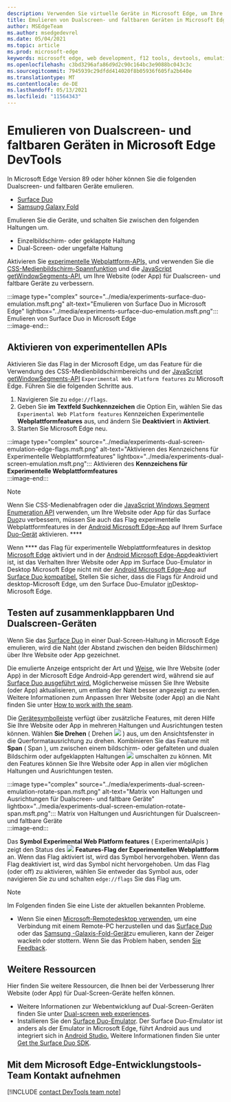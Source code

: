 ```yaml
---
description: Verwenden Sie virtuelle Geräte in Microsoft Edge, um Ihre Website für Dualscreen- und faltbare Geräte zu verbessern.
title: Emulieren von Dualscreen- und faltbaren Geräten in Microsoft Edge DevTools
author: MSEdgeTeam
ms.author: msedgedevrel
ms.date: 05/04/2021
ms.topic: article
ms.prod: microsoft-edge
keywords: microsoft edge, web development, f12 tools, devtools, emulation, device, simulation, mobile, dual-screen, foldable, Surface Duo, Samsung Galaxy Fold
ms.openlocfilehash: c3bd3296afa86d9d2c90c164bc3e9088bc043c3c
ms.sourcegitcommit: 7945939c29dfdd414020f8b05936f605fa2b640e
ms.translationtype: MT
ms.contentlocale: de-DE
ms.lasthandoff: 05/13/2021
ms.locfileid: "11564343"
---
```

# <a name="emulate-dual-screen-and-foldable-devices-in-microsoft-edge-devtools"></a>Emulieren von Dualscreen- und faltbaren Geräten in Microsoft Edge DevTools  

In Microsoft Edge Version 89 oder höher können Sie die folgenden Dualscreen- und faltbaren Geräte emulieren.  

*   [Surface Duo][SurfaceDevicesDuo]  
*   [Samsung Galaxy Fold][SamsungMobileGalaxyFold]  
    
Emulieren Sie die Geräte, und schalten Sie zwischen den folgenden Haltungen um.  

*   Einzelbildschirm- oder geklappte Haltung  
*   Dual-Screen- oder ungefalte Haltung  
    
Aktivieren Sie [experimentelle Webplattform-APIs,](#turn-on-experimental-apis) und verwenden Sie die [CSS-Medienbildschirm-Spannfunktion][DualScreenDocsCssMedia] und die [JavaScript getWindowSegments-API,][DualScreenDocsJSAPI] um Ihre Website \(oder App\) für Dualscreen- und faltbare Geräte zu verbessern.  

:::image type="complex" source="../media/experiments-surface-duo-emulation.msft.png" alt-text="Emulieren von Surface Duo in Microsoft Edge" lightbox="../media/experiments-surface-duo-emulation.msft.png":::  
   Emulieren von Surface Duo in Microsoft Edge  
:::image-end:::  

## <a name="turn-on-experimental-apis"></a>Aktivieren von experimentellen APIs  

Aktivieren Sie [][DualScreenDocsCssMedia] das Flag in der Microsoft Edge, um das Feature für die Verwendung des CSS-Medienbildschirmbereichs und der [JavaScript getWindowSegments-API][DualScreenDocsJSAPI] `Experimental Web Platform features` zu Microsoft Edge.  Führen Sie die folgenden Schritte aus.  

1.  Navigieren Sie zu `edge://flags`.  
1.  Geben Sie **im Textfeld Suchkennzeichen** die Option Ein, wählen Sie das `Experimental Web Platform features` Kennzeichen Experimentelle **Webplattformfeatures** aus, und ändern Sie **Deaktiviert** in **Aktiviert**.  
1.  Starten Sie Microsoft Edge neu.  
    
:::image type="complex" source="../media/experiments-dual-screen-emulation-edge-flags.msft.png" alt-text="Aktivieren des Kennzeichens für Experimentelle Webplattformfeatures" lightbox="../media/experiments-dual-screen-emulation.msft.png":::
   Aktivieren des **Kennzeichens für Experimentelle Webplattformfeatures**  
:::image-end:::  

> [!NOTE]
> Wenn Sie CSS-Medienabfragen oder die [JavaScript Windows Segment Enumeration API][DualScreenDocsJSAPI] verwenden, um Ihre Website oder App für das Surface [Duo][SurfaceDevicesDuo]zu verbessern, müssen Sie auch das Flag experimentelle Webplattformfeatures in der [Android Microsoft Edge-App][GooglePlayMicrosoftEdge] auf Ihrem Surface [Duo-Gerät][SurfaceDevicesDuo] aktivieren. [][DualScreenDocsCssMedia] ****  
> 
> Wenn **** das Flag für experimentelle Webplattformfeatures in desktop [Microsoft Edge][MicrosoftEdge] aktiviert und in der [Android Microsoft Edge-App][GooglePlayMicrosoftEdge]deaktiviert ist, ist das Verhalten Ihrer Website oder App im Surface Duo-Emulator in Desktop Microsoft Edge nicht mit der [Android Microsoft Edge-App][GooglePlayMicrosoftEdge] auf [Surface Duo kompatibel.][SurfaceDevicesDuo]  Stellen Sie sicher, dass die Flags für Android und desktop-Microsoft Edge, um den Surface Duo-Emulator [in][MicrosoftEdge]Desktop-Microsoft Edge.  

## <a name="test-on-foldable-and-dual-screen-devices"></a>Testen auf zusammenklappbaren Und Dualscreen-Geräten  

Wenn Sie das [Surface Duo][SurfaceDevicesDuo] in einer Dual-Screen-Haltung in Microsoft Edge emulieren, wird die Naht \(der Abstand zwischen den beiden Bildschirmen\) über Ihre Website oder App gezeichnet.  

Die emulierte Anzeige entspricht der Art und [Weise,][GooglePlayMicrosoftEdge] wie Ihre Website \(oder App\) in der Microsoft Edge Android-App gerendert wird, während sie auf [Surface Duo ausgeführt wird.][SurfaceDevicesDuo]  Möglicherweise müssen Sie Ihre Website \(oder App\) aktualisieren, um entlang der Naht besser angezeigt zu werden.  Weitere Informationen zum Anpassen Ihrer Website \(oder App\) an die Naht finden Sie unter [How to work with the seam][DualScreenIntroductionHowWorkSeam].  

Die [Gerätesymbolleiste][DevtoolsDeviceModeIndexSimulateMobileViewport] verfügt über zusätzliche Features, mit deren Hilfe Sie Ihre Website oder App in mehreren Haltungen und Ausrichtungen testen können.  Wählen **Sie Drehen** \( Drehen ![ ](../media/rotate-dark-icon.msft.png) \) aus, um den Ansichtsfenster in die Querformatausrichtung zu drehen. Kombinieren Sie das Feature mit **Span** \( Span \), um zwischen einem bildschirm- oder gefalteten und dualen Bildschirm oder aufgeklappten Haltungen ![ ](../media/span-dark-icon.msft.png) umschalten zu können.  Mit den Features können Sie Ihre Website oder App in allen vier möglichen Haltungen und Ausrichtungen testen.  

:::image type="complex" source="../media/experiments-dual-screen-emulation-rotate-span.msft.png" alt-text="Matrix von Haltungen und Ausrichtungen für Dualscreen- und faltbare Geräte" lightbox="../media/experiments-dual-screen-emulation-rotate-span.msft.png":::
   Matrix von Haltungen und Ausrichtungen für Dualscreen- und faltbare Geräte  
:::image-end:::  

Das **Symbol Experimental Web Platform features** \( ExperimentalApis \) zeigt den Status des ![ ](../media/experimental-apis-dark-icon.msft.png) **Features-Flag der Experimentellen Webplattform** an.  Wenn das Flag aktiviert ist, wird das Symbol hervorgehoben.  Wenn das Flag deaktiviert ist, wird das Symbol nicht hervorgehoben.  Um das Flag \(oder off\) zu aktivieren, wählen Sie entweder das Symbol aus, oder navigieren Sie zu und schalten `edge://flags` Sie das Flag um.  

> [!NOTE]
> Im Folgenden finden Sie eine Liste der aktuellen bekannten Probleme.  
> 
> *   Wenn Sie einen [Microsoft-Remotedesktop verwenden,][RemoteDesktopClientDocs] um eine Verbindung mit einem Remote-PC herzustellen und das [Surface Duo][SurfaceDevicesDuo] oder das [Samsung -Galaxis-Fold-Gerät][SamsungMobileGalaxyFold]zu emulieren, kann der Zeiger wackeln oder stottern.  Wenn Sie das Problem haben, senden [Sie Feedback](#getting-in-touch-with-the-microsoft-edge-devtools-team).  

## <a name="additional-resources"></a>Weitere Ressourcen  

Hier finden Sie weitere Ressourcen, die Ihnen bei der Verbesserung Ihrer Website \(oder App\) für Dual-Screen-Geräte helfen können.  

*   Weitere Informationen zur Webentwicklung auf Dual-Screen-Geräten finden Sie unter [Dual-screen web experiences][DualScreenWebIndex].  
*   Installieren Sie den [Surface Duo-Emulator][DualScreenAndroidUseEmulator].  Der Surface Duo-Emulator ist anders als der Emulator in Microsoft Edge, führt Android aus und integriert sich in [Android Studio.][AndroidDeveloperStudio]  Weitere Informationen finden Sie unter [Get the Surface Duo SDK][DualScreenAndroidGetDuoSdk].  

## <a name="getting-in-touch-with-the-microsoft-edge-devtools-team"></a>Mit dem Microsoft Edge-Entwicklungstools-Team Kontakt aufnehmen  

[!INCLUDE [contact DevTools team note](../includes/contact-devtools-team-note.md)]  

<!-- links -->  

[DevtoolsDeviceModeIndexSimulateMobileViewport]: ../device-mode/index.md#simulate-a-mobile-viewport "Simulieren mobiler Geräte mit gerätemodus in Microsoft Edge DevTools | Microsoft Edge"  

[DualScreenWebIndex]: /dual-screen/web/index "Dualscreen-Weberfahrungen | Microsoft Docs"  
[DualScreenAndroidGetDuoSdk]: /dual-screen/android/get-duo-sdk "Laden Sie den Surface Duo-Emulator | Microsoft Docs"  
[DualScreenIntroductionHowWorkSeam]: /dual-screen/introduction#how-to-work-with-the-seam "Arbeiten mit der Naht – Einführung in Geräten mit dualem Bildschirm | Microsoft Docs"  
[DualScreenAndroidUseEmulator]: /dual-screen/android/use-emulator "Verwenden des Surface Duo-Emulators | Microsoft Docs"  
[DualScreenDocsCssMedia]: /dual-screen/web/css-media-spanning "Feature „CSS-Medienbildschirmaufteilung“ für die Erkennung von dualem Bildschirm | Microsoft Docs"  
[DualScreenDocsJSAPI]: /dual-screen/web/javascript-getwindowsegments "Die API „getWindowSegments JavaScript“ für Geräte mit dualem Bildschirm | Microsoft Docs"  

[RemoteDesktopClientDocs]: /windows-server/remote/remote-desktop-services/clients/remote-desktop-clients "Remotedesktopclients | Microsoft Docs"

[MicrosoftEdge]: https://www.microsoft.com/edge "Microsoft Edge"  

[SurfaceDevicesDuo]: https://www.microsoft.com/surface/devices/surface-duo "Surface Duo | Microsoft Surface"  

[AndroidDeveloperStudio]: https://developer.android.com/studio/ "Android Studio"  

[GooglePlayMicrosoftEdge]: https://play.google.com/store/apps/details?id=com.microsoft.emmx "Microsoft Edge | Google Play"  

[SamsungMobileGalaxyFold]: https://www.samsung.com/global/galaxy/galaxy-fold "Galaxis fold | Samsung"  
